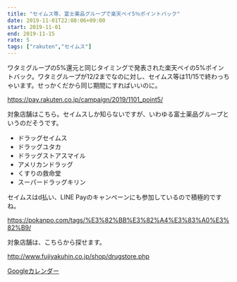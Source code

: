 ```yaml
---
title: "セイムス等、富士薬品グループで楽天ペイ5％ポイントバック"
date: 2019-11-01T22:08:06+09:00
start: 2019-11-01
end: 2019-11-15
rate: 5
tags: ["rakuten","セイムス"]
---
```


ワタミグループの5%還元と同じタイミングで発表された楽天ペイの5%ポイントバック。ワタミグループが12/2までなのに対し、セイムス等は11/15で終わっちゃいます。せっかくだから同じ期間にすればいいのに。

https://pay.rakuten.co.jp/campaign/2019/1101_point5/

対象店舗はこちら。セイムスしか知らないですが、いわゆる富士薬品グループというのだそうです。

- ドラッグセイムス
- ドラッグユタカ
- ドラッグストアスマイル
- アメリカンドラッグ
- くすりの救命堂
- スーパードラッグキリン

セイムスはd払い、LINE Payのキャンペーンにも参加しているので積極的ですね。

https://pokanpo.com/tags/%E3%82%BB%E3%82%A4%E3%83%A0%E3%82%B9/

対象店舗は、こちらから探せます。

http://www.fujiyakuhin.co.jp/shop/drugstore.php


[Googleカレンダー](http://www.google.com/calendar/event?action=TEMPLATE&text=%E3%82%BB%E3%82%A4%E3%83%A0%E3%82%B9%E7%AD%89%E3%80%81%E5%AF%8C%E5%A3%AB%E8%96%AC%E5%93%81%E3%82%B0%E3%83%AB%E3%83%BC%E3%83%97%E3%81%A7%E6%A5%BD%E5%A4%A9%E3%83%9A%E3%82%A45%25%E3%83%9D%E3%82%A4%E3%83%B3%E3%83%88%E3%83%90%E3%83%83%E3%82%AF&dates=20191101/20191115&details=https://pokanpo.com/posts/20191115_rakuten_seims/)
